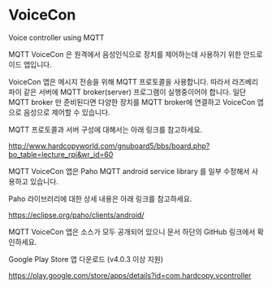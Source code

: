# VoiceCon
Voice controller using MQTT

MQTT VoiceCon 은 원격에서 음성인식으로 장치를 제어하는데 사용하기 위한 안드로이드 앱입니다.

VoiceCon 앱은 메시지 전송을 위해 MQTT 프로토콜을 사용합니다. 따라서 라즈베리파이 같은 서버에 MQTT broker(server) 프로그램이 실행중이어야 합니다. 일단 MQTT broker 만 준비된다면 다양한 장치를 MQTT broker에 연결하고 VoiceCon 앱으로 음성으로 제어할 수 있습니다.

MQTT 프로토콜과 서버 구성에 대해서는 아래 링크를 참고하세요.

http://www.hardcopyworld.com/gnuboard5/bbs/board.php?bo_table=lecture_rpi&wr_id=60

MQTT VoiceCon 앱은 Paho MQTT android service library 를 일부 수정해서 사용하고 있습니다. 

Paho 라이브러리에 대한 상세 내용은 아래 링크를 참고하세요.

https://eclipse.org/paho/clients/android/

MQTT VoiceCon 앱은 소스가 모두 공개되어 있으니 문서 하단의 GitHub 링크에서 확인하세요.

Google Play Store 앱 다운로드 (v4.0.3 이상 지원)

https://play.google.com/store/apps/details?id=com.hardcopy.vcontroller
